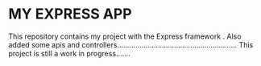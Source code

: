 MY EXPRESS APP
====
This repository contains my project with the Express framework .
Also  added some apis and controllers...........................................................
This project is still a work in progress.......

